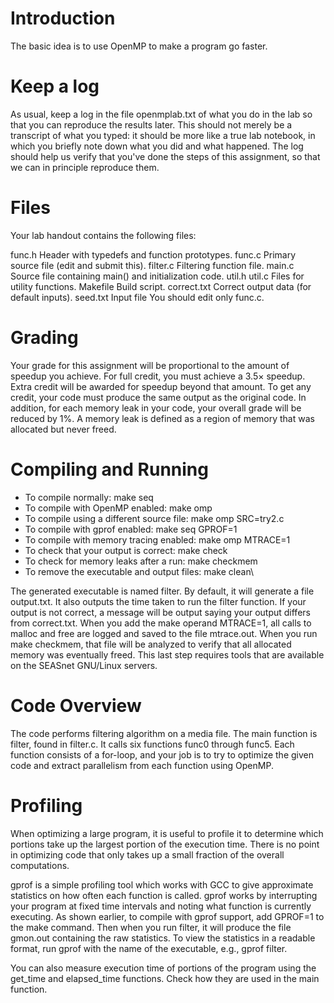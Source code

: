 # Introduction
The basic idea is to use OpenMP to make a program go faster.

# Keep a log
As usual, keep a log in the file openmplab.txt of what you do in the lab so that you can reproduce the results later. This should not merely be a transcript of what you typed: it should be more like a true lab notebook, in which you briefly note down what you did and what happened. The log should help us verify that you've done the steps of this assignment, so that we can in principle reproduce them.

# Files
Your lab handout contains the following files:

func.h
Header with typedefs and function prototypes.
func.c
Primary source file (edit and submit this).
filter.c
Filtering function file.
main.c
Source file containing main() and initialization code.
util.h
util.c Files for utility functions.
Makefile
Build script.
correct.txt
Correct output data (for default inputs).
seed.txt
Input file
You should edit only func.c.

# Grading
Your grade for this assignment will be proportional to the amount of speedup you achieve. For full credit, you must achieve a 3.5× speedup. Extra credit will be awarded for speedup beyond that amount. To get any credit, your code must produce the same output as the original code. In addition, for each memory leak in your code, your overall grade will be reduced by 1%. A memory leak is defined as a region of memory that was allocated but never freed.

# Compiling and Running
* To compile normally: make seq
* To compile with OpenMP enabled: make omp
* To compile using a different source file: make omp SRC=try2.c
* To compile with gprof enabled: make seq GPROF=1
* To compile with memory tracing enabled: make omp MTRACE=1
* To check that your output is correct: make check
* To check for memory leaks after a run: make checkmem
* To remove the executable and output files: make clean\

The generated executable is named filter. By default, it will generate a file output.txt. It also outputs the time taken to run the filter function. If your output is not correct, a message will be output saying your output differs from correct.txt. When you add the make operand MTRACE=1, all calls to malloc and free are logged and saved to the file mtrace.out. When you run make checkmem, that file will be analyzed to verify that all allocated memory was eventually freed. This last step requires tools that are available on the SEASnet GNU/Linux servers.

# Code Overview
The code performs filtering algorithm on a media file. The main function is filter, found in filter.c. It calls six functions func0 through func5. Each function consists of a for-loop, and your job is to try to optimize the given code and extract parallelism from each function using OpenMP.

# Profiling
When optimizing a large program, it is useful to profile it to determine which portions take up the largest portion of the execution time. There is no point in optimizing code that only takes up a small fraction of the overall computations.

gprof is a simple profiling tool which works with GCC to give approximate statistics on how often each function is called. gprof works by interrupting your program at fixed time intervals and noting what function is currently executing. As shown earlier, to compile with gprof support, add GPROF=1 to the make command. Then when you run filter, it will produce the file gmon.out containing the raw statistics. To view the statistics in a readable format, run gprof with the name of the executable, e.g., gprof filter.

You can also measure execution time of portions of the program using the get_time and elapsed_time functions. Check how they are used in the main function.
